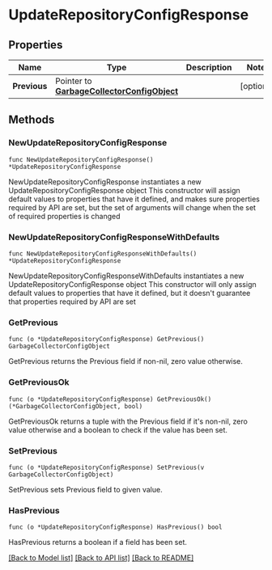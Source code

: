 # UpdateRepositoryConfigResponse

## Properties

Name | Type | Description | Notes
------------ | ------------- | ------------- | -------------
**Previous** | Pointer to [**GarbageCollectorConfigObject**](GarbageCollectorConfigObject.md) |  | [optional] 

## Methods

### NewUpdateRepositoryConfigResponse

`func NewUpdateRepositoryConfigResponse() *UpdateRepositoryConfigResponse`

NewUpdateRepositoryConfigResponse instantiates a new UpdateRepositoryConfigResponse object
This constructor will assign default values to properties that have it defined,
and makes sure properties required by API are set, but the set of arguments
will change when the set of required properties is changed

### NewUpdateRepositoryConfigResponseWithDefaults

`func NewUpdateRepositoryConfigResponseWithDefaults() *UpdateRepositoryConfigResponse`

NewUpdateRepositoryConfigResponseWithDefaults instantiates a new UpdateRepositoryConfigResponse object
This constructor will only assign default values to properties that have it defined,
but it doesn't guarantee that properties required by API are set

### GetPrevious

`func (o *UpdateRepositoryConfigResponse) GetPrevious() GarbageCollectorConfigObject`

GetPrevious returns the Previous field if non-nil, zero value otherwise.

### GetPreviousOk

`func (o *UpdateRepositoryConfigResponse) GetPreviousOk() (*GarbageCollectorConfigObject, bool)`

GetPreviousOk returns a tuple with the Previous field if it's non-nil, zero value otherwise
and a boolean to check if the value has been set.

### SetPrevious

`func (o *UpdateRepositoryConfigResponse) SetPrevious(v GarbageCollectorConfigObject)`

SetPrevious sets Previous field to given value.

### HasPrevious

`func (o *UpdateRepositoryConfigResponse) HasPrevious() bool`

HasPrevious returns a boolean if a field has been set.


[[Back to Model list]](../README.md#documentation-for-models) [[Back to API list]](../README.md#documentation-for-api-endpoints) [[Back to README]](../README.md)


